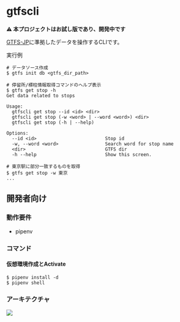 # gtfscli

**⚠ 本プロジェクトはお試し版であり、開発中です**

[GTFS-JP]に準拠したデータを操作するCLIです。

[GTFS-JP]: https://www.gtfs.jp/developpers-guide/format-reference.html

実行例

```
# データソース作成
$ gtfs init db <gtfs_dir_path>

# 停留所/標柱情報取得コマンドのヘルプ表示
$ gtfs get stop -h
Get data related to stops

Usage:
  gtfscli get stop --id <id> <dir>
  gtfscli get stop (-w <word> | --word <word>) <dir>
  gtfscli get stop (-h | --help)

Options:
  --id <id>                         Stop id
  -w, --word <word>                 Search word for stop name
  <dir>                             GTFS dir
  -h --help                         Show this screen.

# 東京駅に部分一致するものを取得
$ gtfs get stop -w 東京
...
```


## 開発者向け

### 動作要件

* pipenv

### コマンド

#### 仮想環境作成とActivate

```
$ pipenv install -d
$ pipenv shell
```

### アーキテクチャ

[![](https://cacoo.com/diagrams/FaXrS1rZ5c7SUxiF-4B5CE.png)](https://cacoo.com/diagrams/FaXrS1rZ5c7SUxiF/4B5CE)
